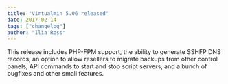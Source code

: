 ```yaml
---
title: "Virtualmin 5.06 released"
date: 2017-02-14
tags: ["changelog"]
author: "Ilia Ross"
---
```


This release includes PHP-FPM support, the ability to generate SSHFP DNS records, an option to allow resellers to migrate backups from other control panels, API commands to start and stop script servers, and a bunch of bugfixes and other small features.
